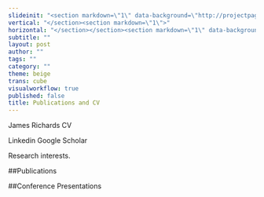 ```yaml
---
slideinit: "<section markdown=\"1\" data-background=\"http://projectpages.github.io/project-pages/img/slidebackground.png\"><section markdown=\"1\">"
vertical: "</section><section markdown=\"1\">"
horizontal: "</section></section><section markdown=\"1\" data-background=\"http://projectpages.github.io/project-pages/img/slidebackground.png\"><section markdown=\"1\">"
subtitle: ""
layout: post
author: ""
tags: ""
category: ""
theme: beige
trans: cube
visualworkflow: true
published: false
title: Publications and CV
---
```


James Richards CV

Linkedin
Google Scholar

Research interests.

##Publications

##Conference Presentations






